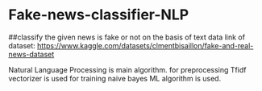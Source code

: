 # Fake-news-classifier-NLP
##classify the given news is fake or not on the basis of text data
link of dataset: https://www.kaggle.com/datasets/clmentbisaillon/fake-and-real-news-dataset 

Natural Language Processing is main algorithm.
for preprocessing Tfidf vectorizer is used 
for training naive bayes ML algorithm is used.
